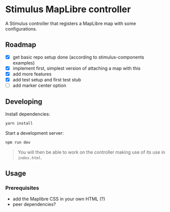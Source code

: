 # Stimulus MapLibre controller

A Stimulus controller that registers a MapLibre map with some configurations.

## Roadmap

- [x] get basic repo setup done (according to stimulus-components examples)
- [x] implement first, simplest version of attaching a map with this
- [x] add more features
- [x] add test setup and first test stub
- [ ] add marker center option

## Developing

Install dependencies:

```bash
yarn install
```

Start a development server:

```bash
npm run dev
```

> You will then be able to work on the controller making use of its use in `index.html`.

## Usage

### Prerequisites

- add the Maplibre CSS in your own HTML (?)
- peer dependencies?
